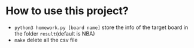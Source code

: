 # How to use this project?
- ```python3 homework.py [board name]``` store the info of the target board in the folder ```result```(default is NBA)
- ```make``` delete all the csv file
